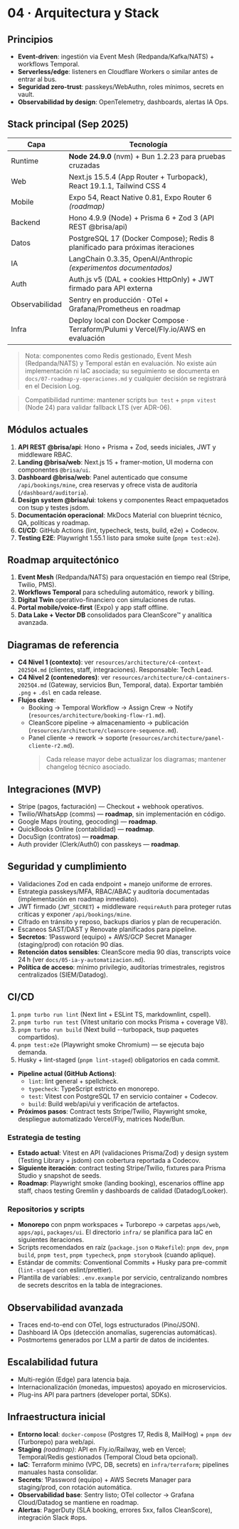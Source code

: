 # 04 · Arquitectura y Stack

## Principios

- **Event-driven**: ingestión via Event Mesh (Redpanda/Kafka/NATS) + workflows Temporal.
- **Serverless/edge**: listeners en Cloudflare Workers o similar antes de entrar al bus.
- **Seguridad zero-trust**: passkeys/WebAuthn, roles mínimos, secrets en vault.
- **Observabilidad by design**: OpenTelemetry, dashboards, alertas IA Ops.

## Stack principal (Sep 2025)

| Capa           | Tecnología                                                                           |
| -------------- | ------------------------------------------------------------------------------------ |
| Runtime        | **Node 24.9.0** (nvm) + Bun 1.2.23 para pruebas cruzadas                             |
| Web            | Next.js 15.5.4 (App Router + Turbopack), React 19.1.1, Tailwind CSS 4                |
| Mobile         | Expo 54, React Native 0.81, Expo Router 6 _(roadmap)_                                |
| Backend        | Hono 4.9.9 (Node) + Prisma 6 + Zod 3 (API REST @brisa/api)                           |
| Datos          | PostgreSQL 17 (Docker Compose); Redis 8 planificado para próximas iteraciones        |
| IA             | LangChain 0.3.35, OpenAI/Anthropic _(experimentos documentados)_                     |
| Auth           | Auth.js v5 (DAL + cookies HttpOnly) + JWT firmado para API externa                   |
| Observabilidad | Sentry en producción · OTel + Grafana/Prometheus en roadmap                          |
| Infra          | Deploy local con Docker Compose · Terraform/Pulumi y Vercel/Fly.io/AWS en evaluación |

> Nota: componentes como Redis gestionado, Event Mesh (Redpanda/NATS) y Temporal están en evaluación. No existe aún implementación ni IaC asociada; su seguimiento se documenta en `docs/07-roadmap-y-operaciones.md` y cualquier decisión se registrará en el Decision Log.

> Compatibilidad runtime: mantener scripts `bun test` + `pnpm vitest` (Node 24) para validar fallback LTS (ver ADR-06).

## Módulos actuales

1. **API REST @brisa/api**: Hono + Prisma + Zod, seeds iniciales, JWT y middleware RBAC.
2. **Landing @brisa/web**: Next.js 15 + framer-motion, UI moderna con componentes `@brisa/ui`.
3. **Dashboard @brisa/web**: Panel autenticado que consume `/api/bookings/mine`, crea reservas y ofrece vista de auditoría (`/dashboard/auditoria`).
4. **Design system @brisa/ui**: tokens y componentes React empaquetados con tsup y testes jsdom.
5. **Documentación operacional**: MkDocs Material con blueprint técnico, QA, políticas y roadmap.
6. **CI/CD**: GitHub Actions (lint, typecheck, tests, build, e2e) + Codecov.
7. **Testing E2E**: Playwright 1.55.1 listo para smoke suite (`pnpm test:e2e`).

## Roadmap arquitectónico

1. **Event Mesh** (Redpanda/NATS) para orquestación en tiempo real (Stripe, Twilio, PMS).
2. **Workflows Temporal** para scheduling automático, rework y billing.
3. **Digital Twin** operativo-financiero con simulaciones de rutas.
4. **Portal mobile/voice-first** (Expo) y app staff offline.
5. **Data Lake + Vector DB** consolidados para CleanScore™ y analítica avanzada.

## Diagramas de referencia

- **C4 Nivel 1 (contexto)**: ver `resources/architecture/c4-context-2025Q4.md` (clientes, staff, integraciones). Responsable: Tech Lead.
- **C4 Nivel 2 (contenedores)**: ver `resources/architecture/c4-containers-2025Q4.md` (Gateway, servicios Bun, Temporal, data). Exportar también `.png` + `.dsl` en cada release.
- **Flujos clave**:
  - Booking → Temporal Workflow → Assign Crew → Notify (`resources/architecture/booking-flow-r1.md`).
  - CleanScore pipeline → almacenamiento → publicación (`resources/architecture/cleanscore-sequence.md`).
  - Panel cliente → rework → soporte (`resources/architecture/panel-cliente-r2.md`).
    > Cada release mayor debe actualizar los diagramas; mantener changelog técnico asociado.

## Integraciones (MVP)

- Stripe (pagos, facturación) — Checkout + webhook operativos.
- Twilio/WhatsApp (comms) — **roadmap**, sin implementación en código.
- Google Maps (routing, geocoding) — **roadmap**.
- QuickBooks Online (contabilidad) — **roadmap**.
- DocuSign (contratos) — **roadmap**.
- Auth provider (Clerk/Auth0) con passkeys — **roadmap**.

## Seguridad y cumplimiento

- Validaciones Zod en cada endpoint + manejo uniforme de errores.
- Estrategia passkeys/MFA, RBAC/ABAC y auditoría documentadas (implementación en roadmap inmediato).
- JWT firmado (`JWT_SECRET`) + middleware `requireAuth` para proteger rutas críticas y exponer `/api/bookings/mine`.
- Cifrado en tránsito y reposo, backups diarios y plan de recuperación.
- Escaneos SAST/DAST y Renovate planificados para pipeline.
- **Secretos**: 1Password (equipo) + AWS/GCP Secret Manager (staging/prod) con rotación 90 días.
- **Retención datos sensibles**: CleanScore media 90 días, transcripts voice 24 h (ver `docs/05-ia-y-automatizacion.md`).
- **Política de acceso**: mínimo privilegio, auditorías trimestrales, registros centralizados (SIEM/Datadog).

## CI/CD

1. `pnpm turbo run lint` (Next lint + ESLint TS, markdownlint, cspell).
2. `pnpm turbo run test` (Vitest unitario con mocks Prisma + coverage V8).
3. `pnpm turbo run build` (Next build --turbopack, tsup paquetes compartidos).
4. `pnpm test:e2e` (Playwright smoke Chromium) — se ejecuta bajo demanda.
5. Husky + lint-staged (`pnpm lint-staged`) obligatorios en cada commit.

- **Pipeline actual (GitHub Actions)**:
  - `lint`: lint general + spellcheck.
  - `typecheck`: TypeScript estricto en monorepo.
  - `test`: Vitest con PostgreSQL 17 en servicio container + Codecov.
  - `build`: Build web/api/ui y verificación de artefactos.
- **Próximos pasos**: Contract tests Stripe/Twilio, Playwright smoke, despliegue automatizado Vercel/Fly, matrices Node/Bun.

### Estrategia de testing

- **Estado actual**: Vitest en API (validaciones Prisma/Zod) y design system (Testing Library + jsdom) con cobertura reportada a Codecov.
- **Siguiente iteración**: contract testing Stripe/Twilio, fixtures para Prisma Studio y snapshot de seeds.
- **Roadmap**: Playwright smoke (landing booking), escenarios offline app staff, chaos testing Gremlin y dashboards de calidad (Datadog/Looker).

### Repositorios y scripts

- **Monorepo** con pnpm workspaces + Turborepo → carpetas `apps/web`, `apps/api`, `packages/ui`. El directorio `infra/` se planifica para IaC en siguientes iteraciones.
- Scripts recomendados en raíz (`package.json` o `Makefile`): `pnpm dev`, `pnpm build`, `pnpm test`, `pnpm typecheck`, `pnpm storybook` (cuando aplique).
- Estándar de commits: Conventional Commits + Husky para pre-commit (`lint-staged` con eslint/prettier).
- Plantilla de variables: `.env.example` por servicio, centralizando nombres de secrets descritos en la tabla de integraciones.

## Observabilidad avanzada

- Traces end-to-end con OTel, logs estructurados (Pino/JSON).
- Dashboard IA Ops (detección anomalías, sugerencias automáticas).
- Postmortems generados por LLM a partir de datos de incidentes.

## Escalabilidad futura

- Multi-región (Edge) para latencia baja.
- Internacionalización (monedas, impuestos) apoyado en microservicios.
- Plug-ins API para partners (developer portal, SDKs).

## Infraestructura inicial

- **Entorno local**: `docker-compose` (Postgres 17, Redis 8, MailHog) + `pnpm dev` (Turborepo) para web/api.
- **Staging** _(roadmap)_: API en Fly.io/Railway, web en Vercel; Temporal/Redis gestionados (Temporal Cloud beta opcional).
- **IaC**: Terraform mínimo (VPC, DB, secrets) en `infra/terraform`; pipelines manuales hasta consolidar.
- **Secrets**: 1Password (equipo) + AWS Secrets Manager para staging/prod, con rotación automática.
- **Observabilidad base**: Sentry listo; OTel collector -> Grafana Cloud/Datadog se mantiene en roadmap.
- **Alertas**: PagerDuty (SLA booking, errores 5xx, fallos CleanScore), integración Slack #ops.
